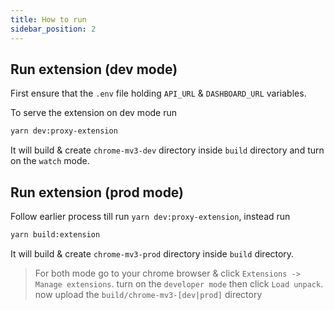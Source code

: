 ```yaml
---
title: How to run
sidebar_position: 2
---
```


## Run extension (dev mode)

First ensure that the `.env` file holding `API_URL` & `DASHBOARD_URL` variables.

To serve the extension on dev mode run

```bash
yarn dev:proxy-extension
```

It will build & create `chrome-mv3-dev` directory inside `build` directory and turn on the `watch` mode.

## Run extension (prod mode)

Follow earlier process till run `yarn dev:proxy-extension`, instead run

```bash
yarn build:extension
```

It will build & create `chrome-mv3-prod` directory inside `build` directory.

> For both mode go to your chrome browser & click `Extensions -> Manage extensions`. turn on the `developer mode` then click `Load unpack`. now upload the `build/chrome-mv3-[dev|prod]` directory
